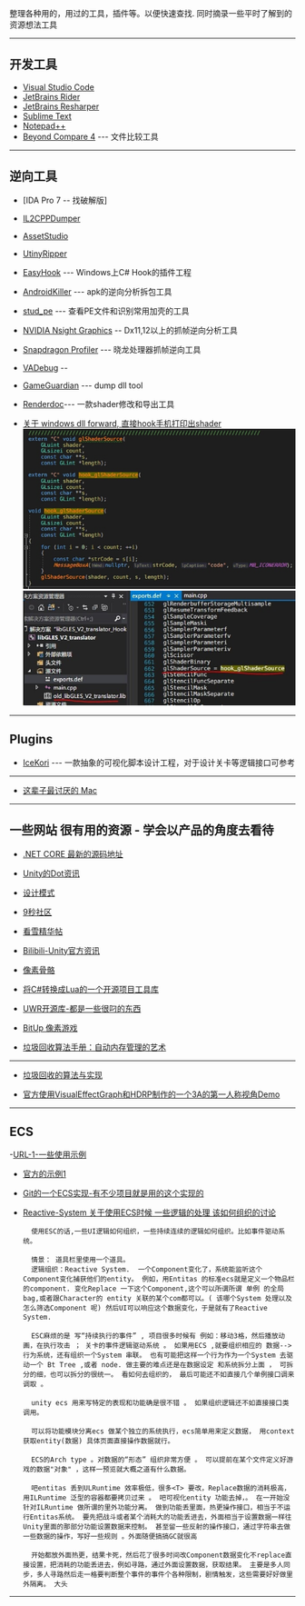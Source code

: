 整理各种用的，用过的工具，插件等。以便快速查找.
同时摘录一些平时了解到的资源想法工具 
  
  * * *
  
  ## 开发工具

- [Visual Studio Code](https://code.visualstudio.com)
- [JetBrains Rider]()
- [JetBrains Resharper]()
- [Sublime Text]()
- [Notepad++]()
- [Beyond Compare 4]() --- 文件比较工具
  
* * *
  
## 逆向工具

- [IDA Pro 7 -- 找破解版]
- [IL2CPPDumper]()
- [AssetStudio]()
- [UtinyRipper](https://github.com/mafaca/UtinyRipper)
- [EasyHook](http://easyhook.github.io) --- Windows上C# Hook的插件工程
- [AndroidKiller]() --- apk的逆向分析拆包工具
- [stud_pe]()    --- 查看PE文件和识别常用加壳的工具
  
- [NVIDIA Nsight Graphics]() -- Dx11,12以上的抓帧逆向分析工具
- [Snapdragon Profiler]() --- 晓龙处理器抓帧逆向工具
- [VADebug](http://www.vadebug.cn) -- 
- [GameGuardian](https://gameguardian.net/download) --- dump dll tool
- [Renderdoc]()--- 一款shader修改和导出工具
  
-  [关于 windows dll forward, 直接hook手机打印出shader]() ![](Media/1.jpg) ![](media/2.jpg)
  
* * *
  
## Plugins

- [IceKori]() --- 一款抽象的可视化脚本设计工程，对于设计关卡等逻辑接口可参考
  
* * *
* [这辈子最讨厌的 Mac]()
  
* * *
## 一些网站 很有用的资源 - 学会以产品的角度去看待

- [.NET CORE 最新的源码地址](https://github.com/dotnet/corefx)
- [Unity的Dot资讯](https://unity.com/cn/dots)
- [设计模式](https://www.runoob.com/design-pattern/proxy-pattern.html)
- [9秒社区](http://www.appcome.com)
- [看雪精华帖](https://bbs.pediy.com/user-536985.htm)
- [Bilibili-Unity官方资讯](https://space.bilibili.com/386224375?share_medium=android&share_source=copy_link&bbid=E2846471-B9A6-4694-8ECB-080EE654391329838infoc&ts=1567151662103)
- [像素骨骼](https://blog.csdn.net/u011771335/article/details/84144098)
- [将C#转换成Lua的一个开源项目工具库](https://github.com/yanghuan/CSharpLuaForUnity)
- [UWR开源库-都是一些很叼的东西](https://lab.uwa4d.com/lab/5ce85b3c72745c25a88d3ec3)

- [BitUp 像素游戏](https://mp.weixin.qq.com/s?__biz=MzU5MjQ1NTEwOA==&mid=2247500664&idx=1&sn=d219b6a57807a7f0192679cc08560217&chksm=fe1df7d3c96a7ec57e3d3e535bff3c29b7cc033d09c25128dd3c52b420e95f5ac60a76a92b63&mpshare=1&scene=23&srcid=0830OqmLI3LqVU3L6Mz4BYuY&sharer_sharetime=1567157796668&sharer_shareid=e261171ec7e6c6242755d4b529ecd90b#rd)
  

- [垃圾回收算法手册：自动内存管理的艺术](https://book.douban.com/subject/26740958/)
* * *
- [垃圾回收的算法与实现](https://book.douban.com/subject/26821357/)

- [官方使用VisualEffectGraph和HDRP制作的一个3A的第一人称视角Demo](https://github.com/Unity-Technologies/SpaceshipDemo)

* * *

## ECS

-[URL-1-一些使用示例](https://lab.uwa4d.com/folder/single/5bf79f7c6822d234aa9eca84)
- [官方的示例1](https://github.com/Unity-Technologies/EntityComponentSystemSamples)
- [Git的一个ECS实现-有不少项目就是用的这个实现的](https://github.com/sschmid/Entitas-CSharp#download-entitas@Eddy)
- [Reactive-System 关于使用ECS时候 一些逻辑的处理 该如何组织的讨论](https://forum.unity.com/threads/reactive-system.522776/)

        使用ESC的话,一些UI逻辑如何组织，一些持续连续的逻辑如何组织。比如事件驱动系统。

        情景： 道具栏里使用一个道具。
        逻辑组织：Reactive System.  一个Component变化了，系统能监听这个Component变化捕获他们的entity。 例如，用Entitas 的标准ecs就是定义一个物品栏的component. 变化Replace 一下这个Component,这个可以所谓所谓 单例 的全局bag,或者跟Character的 entity 关联的某个com都可以。( 该哪个System 处理以及怎么筛选Component 呢) 然后UI可以响应这个数据变化，于是就有了Reactive System.

        ESC麻烦的是 写“持续执行的事件” , 项目很多时候有 例如：移动3格，然后播放动画，在执行攻击 ； 关卡的事件逻辑驱动系统 。 如果用ECS ,就要组织相应的 数据--> 行为系统，还有组织一个System 串联。 也有可能把这样一个行为作为一个System 去驱动一个 Bt Tree ,或者 node. 做主要的难点还是在数据设定 和系统拆分上面 ， 可拆分的细，也可以拆分的很统一。 看如何去组织的， 最后可能还不如直接几个单例接口调来调取 。 

        unity ecs 用来写特定的表现和功能确是很不错 。 如果组织逻辑还不如直接接口类调用。 

        可以将功能模块分离ecs 做某个独立的系统执行，ecs简单用来定义数据， 用context 获取entity(数据) 具体页面直接操作数据就行。

        ECS的Arch type 。对数据的“形态” 组织非常方便 。 可以提前在某个文件定义好游戏的数据"对象" ，这样一预览就大概之道有什么数据。

        吧entitas 丢到ULRuntime 效率极低，很多<T> 要改，Replace数据的消耗极高，用ILRuntime 泛型的容器都要拷贝过来 。 吧可视化entity 功能去掉，。 在一开始没针对ILRuntime 做所谓的里外功能分离。 做到功能丢里面，热更操作接口，相当于不运行Entitas系统。 要先把战斗或者某个消耗大的功能丢进去，外面相当于设置数据一样往Unity里面的那部分功能设置数据来控制。 甚至留一些反射的操作接口，通过字符串去做一些数据的操作，写好一些规则 。外面随便搞搞GC就很高

        开始都放外面热更，结果卡死，然后花了很多时间改Component数据变化不replace直接设置，把消耗的功能丢进去，例如寻路，通过外面设置数据，获取结果。 主要是多人同步，多人寻路然后走一格要判断整个事件的事件个各种限制，剧情触发，这些需要好好做里外隔离。 大头

* * *
  